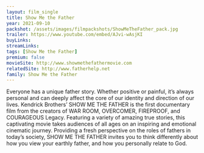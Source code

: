 ```yaml
---
layout: film_single
title: Show Me the Father
year: 2021-09-10
packshot: /assets/images/filmpackshots/ShowMeTheFather_pack.jpg
trailer: https://www.youtube.com/embed/AJvi-wAsjKI
buyLinks:
streamLinks:
tags: [Show Me the Father]
premium: false
movieSite: http://www.showmethefathermovie.com
relatedSite: http://www.fatherhelp.net
family: Show Me the Father
---
```

Everyone has a unique father story. Whether positive or painful, it’s always personal and can deeply affect the core of our identity and direction of our lives. Kendrick Brothers’ SHOW ME THE FATHER is the first documentary film from the creators of WAR ROOM, OVERCOMER, FIREPROOF, and COURAGEOUS Legacy. Featuring a variety of amazing true stories, this captivating movie takes audiences of all ages on an inspiring and emotional cinematic journey. Providing a fresh perspective on the roles of fathers in today’s society, SHOW ME THE FATHER invites you to think differently about how you view your earthly father, and how you personally relate to God.
